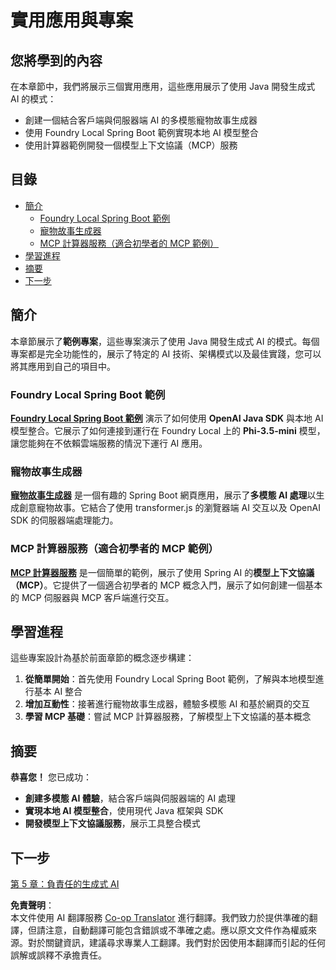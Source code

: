 <!--
CO_OP_TRANSLATOR_METADATA:
{
  "original_hash": "df269f529a172a0197ef28460bf1da9f",
  "translation_date": "2025-07-25T10:52:51+00:00",
  "source_file": "04-PracticalSamples/README.md",
  "language_code": "mo"
}
-->
# 實用應用與專案

## 您將學到的內容
在本章節中，我們將展示三個實用應用，這些應用展示了使用 Java 開發生成式 AI 的模式：
- 創建一個結合客戶端與伺服器端 AI 的多模態寵物故事生成器
- 使用 Foundry Local Spring Boot 範例實現本地 AI 模型整合
- 使用計算器範例開發一個模型上下文協議（MCP）服務

## 目錄

- [簡介](../../../04-PracticalSamples)
  - [Foundry Local Spring Boot 範例](../../../04-PracticalSamples)
  - [寵物故事生成器](../../../04-PracticalSamples)
  - [MCP 計算器服務（適合初學者的 MCP 範例）](../../../04-PracticalSamples)
- [學習進程](../../../04-PracticalSamples)
- [摘要](../../../04-PracticalSamples)
- [下一步](../../../04-PracticalSamples)

## 簡介

本章節展示了**範例專案**，這些專案演示了使用 Java 開發生成式 AI 的模式。每個專案都是完全功能性的，展示了特定的 AI 技術、架構模式以及最佳實踐，您可以將其應用到自己的項目中。

### Foundry Local Spring Boot 範例

**[Foundry Local Spring Boot 範例](foundrylocal/README.md)** 演示了如何使用 **OpenAI Java SDK** 與本地 AI 模型整合。它展示了如何連接到運行在 Foundry Local 上的 **Phi-3.5-mini** 模型，讓您能夠在不依賴雲端服務的情況下運行 AI 應用。

### 寵物故事生成器

**[寵物故事生成器](petstory/README.md)** 是一個有趣的 Spring Boot 網頁應用，展示了**多模態 AI 處理**以生成創意寵物故事。它結合了使用 transformer.js 的瀏覽器端 AI 交互以及 OpenAI SDK 的伺服器端處理能力。

### MCP 計算器服務（適合初學者的 MCP 範例）

**[MCP 計算器服務](mcp/calculator/README.md)** 是一個簡單的範例，展示了使用 Spring AI 的**模型上下文協議（MCP）**。它提供了一個適合初學者的 MCP 概念入門，展示了如何創建一個基本的 MCP 伺服器與 MCP 客戶端進行交互。

## 學習進程

這些專案設計為基於前面章節的概念逐步構建：

1. **從簡單開始**：首先使用 Foundry Local Spring Boot 範例，了解與本地模型進行基本 AI 整合
2. **增加互動性**：接著進行寵物故事生成器，體驗多模態 AI 和基於網頁的交互
3. **學習 MCP 基礎**：嘗試 MCP 計算器服務，了解模型上下文協議的基本概念

## 摘要

**恭喜您！** 您已成功：

- **創建多模態 AI 體驗**，結合客戶端與伺服器端的 AI 處理
- **實現本地 AI 模型整合**，使用現代 Java 框架與 SDK
- **開發模型上下文協議服務**，展示工具整合模式

## 下一步

[第 5 章：負責任的生成式 AI](../05-ResponsibleGenAI/README.md)

**免責聲明**：  
本文件使用 AI 翻譯服務 [Co-op Translator](https://github.com/Azure/co-op-translator) 進行翻譯。我們致力於提供準確的翻譯，但請注意，自動翻譯可能包含錯誤或不準確之處。應以原文文件作為權威來源。對於關鍵資訊，建議尋求專業人工翻譯。我們對於因使用本翻譯而引起的任何誤解或誤釋不承擔責任。
